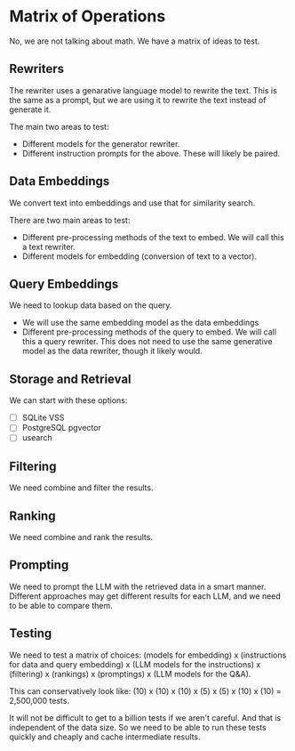 # Matrix of Operations

No, we are not talking about math. We have a matrix of ideas to test.

## Rewriters

The rewriter uses a genarative language model to rewrite the text. This is the same as a prompt, but we are using it to rewrite the text instead of generate it.

The main two areas to test:

- Different models for the generator rewriter.
- Different instruction prompts for the above. These will likely be paired.

## Data Embeddings

We convert text into embeddings and use that for similarity search.

There are two main areas to test:

- Different pre-processing methods of the text to embed. We will call this a text rewriter.
- Different models for embedding (conversion of text to a vector).

## Query Embeddings

We need to lookup data based on the query.

- We will use the same embedding model as the data embeddings
- Different pre-processing methods of the query to embed. We will call this a query rewriter. This does not need to use the same generative model as the data rewriter, though it likely would.

## Storage and Retrieval

We can start with these options:

- [ ] SQLite VSS
- [ ] PostgreSQL pgvector
- [ ] usearch

## Filtering

We need combine and filter the results.

## Ranking

We need combine and rank the results.

## Prompting

We need to prompt the LLM with the retrieved data in a smart manner. Different approaches may get different results for each LLM, and we need to be able to compare them.

## Testing

We need to test a matrix of choices:
(models for embedding) x (instructions for data and query embedding) x (LLM models for the instructions) x (filtering) x (rankings) x (promptings) x (LLM models for the Q&A).

This can conservatively look like:
(10) x (10) x (10) x (5) x (5) x (10) x (10) = 2,500,000 tests.

It will not be difficult to get to a billion tests if we aren't careful. And that is independent of the data size. So we need to be able to run these tests quickly and cheaply and cache intermediate results.

